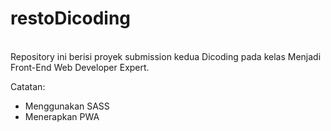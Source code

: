 # restoDicoding
<br /> Repository ini berisi proyek submission kedua Dicoding pada kelas Menjadi Front-End Web Developer Expert.

Catatan: <br />
- Menggunakan SASS <br />
- Menerapkan PWA
 
